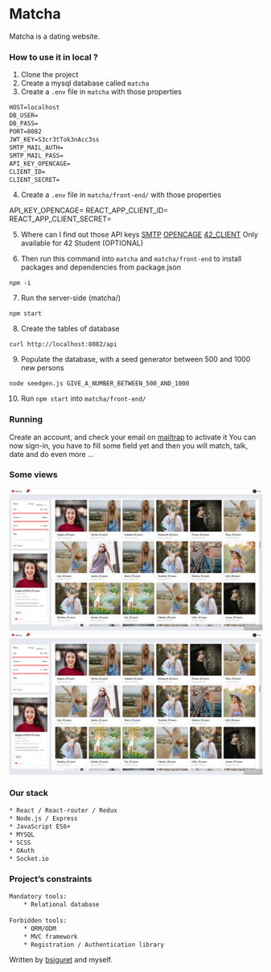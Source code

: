 # Matcha

Matcha is a dating website.

### How to use it in local ?

1. Clone the project
2. Create a mysql database called `matcha`
3. Create a `.env` file in `matcha` with those properties

```
HOST=localhost
DB_USER=
DB_PASS=
PORT=8082
JWT_KEY=S3cr3tTok3nAcc3ss
SMTP_MAIL_AUTH=
SMTP_MAIL_PASS=
API_KEY_OPENCAGE=
CLIENT_ID=
CLIENT_SECRET=
```

4. Create a `.env` file in `matcha/front-end/` with those properties

API_KEY_OPENCAGE=
REACT_APP_CLIENT_ID=
REACT_APP_CLIENT_SECRET=

5. Where can I find out those API keys
[SMTP](https://mailtrap.io)
[OPENCAGE](https://opencagedata.com/)
[42_CLIENT](https://api.intra.42.fr) Only available for 42 Student (OPTIONAL)

6. Then run this command into `matcha` and `matcha/front-end` to install packages and dependencies from package.json

```
npm -i 
```

7. Run the server-side (matcha/)

```
npm start
```

8. Create the tables of database

```
curl http://localhost:8082/api
```

9. Populate the database, with a seed generator between 500 and 1000 new persons  

```
node seedgen.js GIVE_A_NUMBER_BETWEEN_500_AND_1000
```

10. Run `npm start` into `matcha/front-end/`

### Running

Create an account, and check your email on [mailtrap](https://mailtrap.io) to activate it
You can now sign-in, you have to fill some field yet and then you will match, talk, date and do even more ...

### Some views

![matcha](./assets/matcha.png "main_page")
![matcha-mobile](./assets/matcha.png "main_page_mobile")

### Our stack

	* React / React-router / Redux
	* Node.js / Express
	* JavaScript ES6+
	* MYSQL
	* SCSS
 	* OAuth
	* Socket.io

### Project’s constraints

	Mandatory tools: 
		* Relational database 

	Forbidden tools:
		* ORM/ODM
		* MVC framework
		* Registration / Authentication library 

Written by [bsiguret](https://github.com/bsiguret) and myself.

